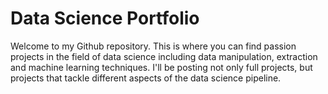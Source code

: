 # Data Science Portfolio

Welcome to my Github repository. This is where you can find passion projects in the field of data science including data manipulation, extraction and machine learning techniques. I'll be posting not only full projects, but projects that tackle different aspects of the data science pipeline.
